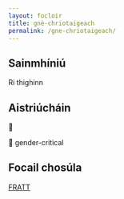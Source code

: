 ```yaml
---
layout: focloir
title: gnè-chriotaigeach
permalink: /gne-chriotaigeach/
---
```


## Sainmhíniú

Ri thighinn

## Aistriúcháin

&#x1f3f4;&#xe0067;&#xe0062;&#xe0073;&#xe0063;&#xe0074;&#xe007f; 

&#x1f3f4;&#xe0067;&#xe0062;&#xe0065;&#xe006e;&#xe0067;&#xe007f; gender-critical

## Focail chosúla

[FRATT](https://faclair.lgbt/fratt)